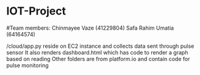 # IOT-Project
#Team members:
Chinmayee Vaze (41229804)
Safa Rahim Umatia (64164574)

/cloud/app.py reside on EC2 instance and collects data sent through pulse sensor
It also renders dashboard.html which has code to render a graph based on reading
Other folders are from platform.io and contain code for pulse monitoring 
